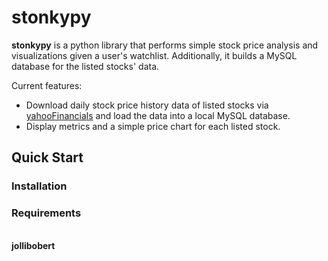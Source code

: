 # stonkypy

__stonkypy__ is a python library that performs simple stock price analysis and visualizations given a user's watchlist. Additionally, it builds a MySQL database for the listed stocks' data.

Current features:
- Download daily stock price history data of listed stocks via  [yahooFinancials](https://github.com/JECSand/yahoofinancials) and load the data into a local MySQL database.
- Display metrics and a simple price chart for each listed stock.

## Quick Start

### Installation

### Requirements

\
__jollibobert__
